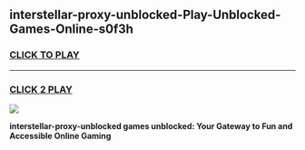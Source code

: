 
## interstellar-proxy-unblocked-Play-Unblocked-Games-Online-s0f3h
<h3>
<a href="https://premium76.site?title=interstellar-proxy-unblocked&ref=25A">CLICK TO PLAY</a></h3>
<hr>

<h3>
<a href="https://premium76.site?title=interstellar-proxy-unblocked&ref=25A">CLICK 2 PLAY</a>
  
</h3>

<a href="https://premium76.site?title=interstellar-proxy-unblocked&ref=25A"><img src="https://clearcache.store/games.png"></a>


**interstellar-proxy-unblocked games unblocked: Your Gateway to Fun and Accessible Online Gaming**
